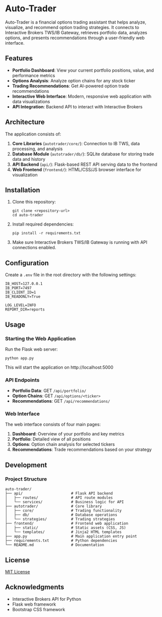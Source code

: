 # Auto-Trader

Auto-Trader is a financial options trading assistant that helps analyze, visualize, and recommend option trading strategies. It connects to Interactive Brokers TWS/IB Gateway, retrieves portfolio data, analyzes options, and presents recommendations through a user-friendly web interface.

## Features

- **Portfolio Dashboard**: View your current portfolio positions, value, and performance metrics
- **Options Analysis**: Analyze option chains for any stock ticker
- **Trading Recommendations**: Get AI-powered option trade recommendations
- **Interactive Web Interface**: Modern, responsive web application with data visualizations
- **API Integration**: Backend API to interact with Interactive Brokers

## Architecture

The application consists of:

1. **Core Libraries** (`autotrader/core/`): Connection to IB TWS, data processing, and analysis
2. **Database Module** (`autotrader/db/`): SQLite database for storing trade data and history
3. **API Backend** (`api/`): Flask-based REST API serving data to the frontend
4. **Web Frontend** (`frontend/`): HTML/CSS/JS browser interface for visualization

## Installation

1. Clone this repository:
   ```
   git clone <repository-url>
   cd auto-trader
   ```

2. Install required dependencies:
   ```
   pip install -r requirements.txt
   ```

3. Make sure Interactive Brokers TWS/IB Gateway is running with API connections enabled.

## Configuration

Create a `.env` file in the root directory with the following settings:

```
IB_HOST=127.0.0.1
IB_PORT=7497
IB_CLIENT_ID=1
IB_READONLY=True

LOG_LEVEL=INFO
REPORT_DIR=reports
```

## Usage

### Starting the Web Application

Run the Flask web server:

```
python app.py
```

This will start the application on http://localhost:5000

### API Endpoints

- **Portfolio Data**: GET `/api/portfolio/`
- **Option Chains**: GET `/api/options/<ticker>`
- **Recommendations**: GET `/api/recommendations/`

### Web Interface

The web interface consists of four main pages:

1. **Dashboard**: Overview of your portfolio and key metrics
2. **Portfolio**: Detailed view of all positions
3. **Options**: Option chain analysis for selected tickers
4. **Recommendations**: Trade recommendations based on your strategy

## Development

### Project Structure

```
auto-trader/
├── api/                      # Flask API backend
│   ├── routes/               # API route modules
│   └── services/             # Business logic for API
├── autotrader/               # Core library 
│   ├── core/                 # Trading functionality
│   ├── db/                   # Database operations
│   └── strategies/           # Trading strategies
├── frontend/                 # Frontend web application
│   ├── static/               # Static assets (CSS, JS)
│   └── templates/            # Jinja2 HTML templates
├── app.py                    # Main application entry point
├── requirements.txt          # Python dependencies
└── README.md                 # Documentation
```

## License

[MIT License](LICENSE)

## Acknowledgments

- Interactive Brokers API for Python
- Flask web framework
- Bootstrap CSS framework
